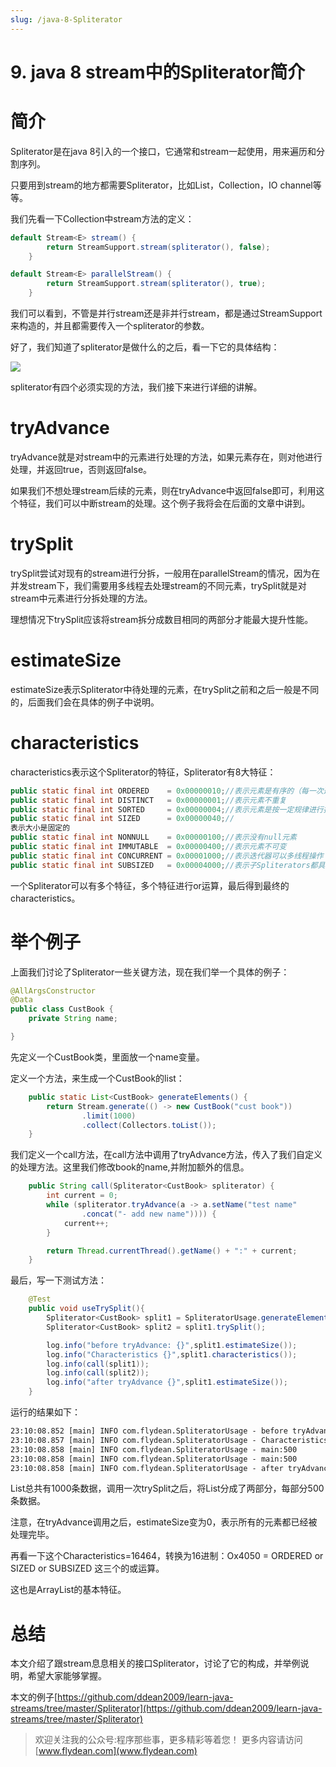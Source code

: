 ```yaml
---
slug: /java-8-Spliterator
---
```


# 9. java 8 stream中的Spliterator简介

# 简介

Spliterator是在java 8引入的一个接口，它通常和stream一起使用，用来遍历和分割序列。

只要用到stream的地方都需要Spliterator，比如List，Collection，IO channel等等。

我们先看一下Collection中stream方法的定义：

~~~java
default Stream<E> stream() {
        return StreamSupport.stream(spliterator(), false);
    }
~~~

~~~java
default Stream<E> parallelStream() {
        return StreamSupport.stream(spliterator(), true);
    }
~~~

我们可以看到，不管是并行stream还是非并行stream，都是通过StreamSupport来构造的，并且都需要传入一个spliterator的参数。

好了，我们知道了spliterator是做什么的之后，看一下它的具体结构：

![](https://img-blog.csdnimg.cn/20200414221557893.png)

spliterator有四个必须实现的方法，我们接下来进行详细的讲解。

# tryAdvance

tryAdvance就是对stream中的元素进行处理的方法，如果元素存在，则对他进行处理，并返回true，否则返回false。

如果我们不想处理stream后续的元素，则在tryAdvance中返回false即可，利用这个特征，我们可以中断stream的处理。这个例子我将会在后面的文章中讲到。

# trySplit

trySplit尝试对现有的stream进行分拆，一般用在parallelStream的情况，因为在并发stream下，我们需要用多线程去处理stream的不同元素，trySplit就是对stream中元素进行分拆处理的方法。

理想情况下trySplit应该将stream拆分成数目相同的两部分才能最大提升性能。

# estimateSize

estimateSize表示Spliterator中待处理的元素，在trySplit之前和之后一般是不同的，后面我们会在具体的例子中说明。

# characteristics

characteristics表示这个Spliterator的特征，Spliterator有8大特征：

~~~java
public static final int ORDERED    = 0x00000010;//表示元素是有序的（每一次遍历结果相同）
public static final int DISTINCT   = 0x00000001;//表示元素不重复
public static final int SORTED     = 0x00000004;//表示元素是按一定规律进行排列（有指定比较器）
public static final int SIZED      = 0x00000040;//
表示大小是固定的
public static final int NONNULL    = 0x00000100;//表示没有null元素
public static final int IMMUTABLE  = 0x00000400;//表示元素不可变
public static final int CONCURRENT = 0x00001000;//表示迭代器可以多线程操作
public static final int SUBSIZED   = 0x00004000;//表示子Spliterators都具有SIZED特性
~~~

一个Spliterator可以有多个特征，多个特征进行or运算，最后得到最终的characteristics。

# 举个例子

上面我们讨论了Spliterator一些关键方法，现在我们举一个具体的例子：

~~~java
@AllArgsConstructor
@Data
public class CustBook {
    private String name;

}
~~~

先定义一个CustBook类，里面放一个name变量。

定义一个方法，来生成一个CustBook的list：

~~~java
    public static List<CustBook> generateElements() {
        return Stream.generate(() -> new CustBook("cust book"))
                .limit(1000)
                .collect(Collectors.toList());
    }
~~~

我们定义一个call方法，在call方法中调用了tryAdvance方法，传入了我们自定义的处理方法。这里我们修改book的name,并附加额外的信息。

~~~java
    public String call(Spliterator<CustBook> spliterator) {
        int current = 0;
        while (spliterator.tryAdvance(a -> a.setName("test name"
                .concat("- add new name")))) {
            current++;
        }

        return Thread.currentThread().getName() + ":" + current;
    }
~~~

最后，写一下测试方法：

~~~java
    @Test
    public void useTrySplit(){
        Spliterator<CustBook> split1 = SpliteratorUsage.generateElements().spliterator();
        Spliterator<CustBook> split2 = split1.trySplit();

        log.info("before tryAdvance: {}",split1.estimateSize());
        log.info("Characteristics {}",split1.characteristics());
        log.info(call(split1));
        log.info(call(split2));
        log.info("after tryAdvance {}",split1.estimateSize());
    }
~~~

运行的结果如下：

~~~txt
23:10:08.852 [main] INFO com.flydean.SpliteratorUsage - before tryAdvance: 500
23:10:08.857 [main] INFO com.flydean.SpliteratorUsage - Characteristics 16464
23:10:08.858 [main] INFO com.flydean.SpliteratorUsage - main:500
23:10:08.858 [main] INFO com.flydean.SpliteratorUsage - main:500
23:10:08.858 [main] INFO com.flydean.SpliteratorUsage - after tryAdvance 0
~~~

List总共有1000条数据，调用一次trySplit之后，将List分成了两部分，每部分500条数据。

注意，在tryAdvance调用之后，estimateSize变为0，表示所有的元素都已经被处理完毕。

再看一下这个Characteristics=16464，转换为16进制：Ox4050 = ORDERED or SIZED or SUBSIZED 这三个的或运算。

这也是ArrayList的基本特征。

# 总结

本文介绍了跟stream息息相关的接口Spliterator，讨论了它的构成，并举例说明，希望大家能够掌握。

本文的例子[https://github.com/ddean2009/learn-java-streams/tree/master/Spliterator](https://github.com/ddean2009/learn-java-streams/tree/master/Spliterator)

> 欢迎关注我的公众号:程序那些事，更多精彩等着您！
> 更多内容请访问 [www.flydean.com](www.flydean.com)









